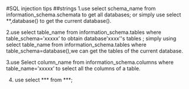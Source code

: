 #SQL injection tips
##strings
1.use select schema_name from information_schema.schemata to get all databases; or simply use select **,database() to get the current database().  

2.use select table_name from information_schema.tables where table_schema=’xxxxx’ to obtain database'xxxx''s tables ; simply using select table_name from information_schema.tables where table_schema=database(),we can get the tables of the current database.  

3.use Select column_name from information_schema.columns where table_name=’xxxxx’ to select all the columns of a table.  

4. use select *** from ***;
